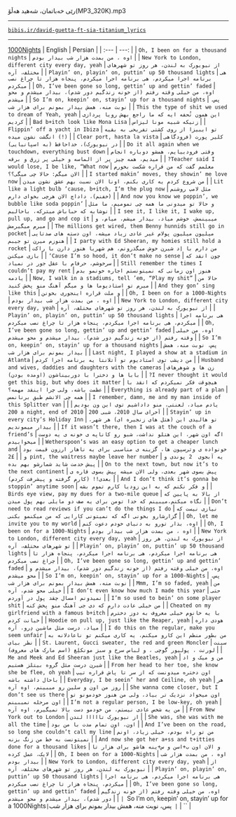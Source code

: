 رێی خەباتمان، شەهید هەڵۆ(MP3_320K).mp3
___
[`bibis.ir/david-guetta-ft-sia-titanium_lyrics`](https://bibis.ir/david-guetta-ft-sia-titanium_lyrics/)
___
[1000Nights](https://bibis.ir/ed-sheeran-1000-nights/)
| English | Persian | 
| :--- | ---: |
| `Oh, I been on for a thousand nights` | `اوه ، من بمدت هزار شب بیدار بودم` |
| `New York to London, different city every day, yeah` | `از نیویورک به لندن، هر روز تو شهرهای مختلف، آره` |
| `Playin’ on, playin’ on, puttin’ up 50 thousand lights` | `هی برنامه اجرا میکردم، هی برنامه اجرا میکردم، پنجاه هزار تا چراغ نصب میکردم` |
| `Oh, I’ve been gone so long, gettin’ up and gettin’ faded` | `اوه، من خیلی وقته رفتم (از خونه زندگیم دور شدم)، بیدار میشدم و محو میشدم` |
| `So I’m on, keepin’ on, stayin’ up for a thousand nights` | `پس، نوبت منه، همش بیدار بمونم برای هزار شب` |
| `This the type of shit we used to dream of Yeah, yeah` | `این همون تُحفه ایه که ما راجع بهش رویا پردازی کردیم` |
| `Bad b+itch look like Mona Lisa` | `زنیکه شبیه مونا لیزاس` |
| `Flippin’ off a yacht in Ibiza` | `تو ایبیزا از روی کشتی تفریحی به بقیه انگشت نشون میده (!)` |
| `Clear port, hasta la vista` | `کلیر پورت (فرودگاهی در نیویورک)، خداحافظ (به اسپانیایی)` |
| `Do it all again when we touchdown, everything bust down` | `وقتی فرودبیایم، همشو دوباره انجام میدیم، همه چیز پر از الماسه و خیلی پر زرق و برقه` |
| `?Teacher said I would lose, I be like, “What now` | `معلمم گفت که من قراره شکست بخورم  الان میگم: حالا چی میگی؟؟` |
| `I started makin’ moves, they showin’ me love now` | `من شروع کردم یه کاری بکنم، اونا الان نسبت بهم عشق نشون میدن` |
| `Lit like a light bulb ’cause, b+itch, I’m the plug now` | `مثل لامپ روشنم (خفنم)، داداچ الان هرچی بخوای دارم` |
| `And now you know we poppin’, we bubble like soda poppin’` | `و حالا تو میدونی ما همه چی تمومیم، ما مثل نوشابه که حباباش میترکه، باحالیم` |
| `I see it, I like it, I wake up, pull up, and go and cop it` | `میبینمش، خوشم میاد، بیدار میشم، میام، و میرم میگیرمش` |
| `The millions get wired, them Benny hunnids still go in pocket` | `میلیون میلیون پولام غیر عادی زیاد میشه، اون دسته های صدتایی هنوزم میرن تو جیبم` |
| `I party with Ed Sheeran, my homies still hold a rocket` | `من دارم با اِد شیرن خوش میگذرونم، هم شهریا هنوز دارن با راکت بازی میکنن` |
| `‘Cause I’m so hood, it don’t make no sense` | `چون انقد که سرخوشم، حرفام با عقل جور در نمیاد` |
| `Still remember the times I couldn’t pay my rent` | `هنوز اون زمانی که نمیتونستم اجاره خونمو بدم یادمه` |
| `Now, I walk in a stadiums, tell ’em, “Play my shit”` | `حالا من میرم تو استادیوما ها و میگم آهنگ منو پخش کنید` |
| `And they gon’ sing like this` | `و ملت قراره اینجوری بخونن` |
| `Oh, I been on for a 1000-Nights` | `اوه ، من بمدت هزار شب بیدار بودم` |
| `New York to London, different city every day, yeah` | `از نیویورک به لندن، هر روز تو شهرهای مختلف، آره` |
| `Playin’ on, playin’ on, puttin’ up 50 thousand lights` | `هی برنامه اجرا میکردم، هی برنامه اجرا میکردم، پنجاه هزار تا چراغ نصب میکردم` |
| `Oh, I’ve been gone so long, gettin’ up and gettin’ faded` | `اوه، من خیلی وقته رفتم (از خونه زندگیم دور شدم)، بیدار میشدم و محو میشدم` |
| `So I’m on, keepin’ on, stayin’ up for a thousand nights` | `پس، نوبت منه، همش بیدار بمونم برای هزار شب` |
| `Last night, I played a show at a stadium in Atlanta` | `من دیشب توی استادیوم تو آتلانتا یه برنامه اجرا کردم` |
| `Husband and wives, daddies and daughters with the cameras` | `زن ها و شوهرهاف بابا ها و دخترا با دوربیناشون (اومده بودن)` |
| `?I never thought it would get this big, but why does it matter` | `هیچوقت فکر نمیکردم که انقد با عظمت باشه، ولی چرا اینقد مهمه؟` |
| `Everything is already part of a plan` | `همه چی الانشم طبق برنانمس` |
| `I remember, damn, me and my man inside of this Splitter van` | `یادم میاد، لعنتی، منو داداشیم توی این ون بودیم` |
| `200 a night, end of 2010` | `آخرای سال 2010، شبی 200` |
| `Stayin’ up in every city’s Holiday Inn` | `تو هالیدی این (هتل های زنجیره ای) هر شهر، بیدار میموندیم` |
| `If it wasn’t there, then I was at the couch of a friend’s` | `اگه اون شهر، این هتلو نداشت، شبو رو کاناپه ی خونه ی یه دوست میخوابیدم` |
| `Wetherspoon’s was an easy option to get a cheaper lunch and` | `خونواده ی وترسپون ها، گزینه ی مناسبی برای یه ناهار ارزون قیمت بود و` |
| `£2 pint, the waitress maybe leave her number` | `یه آبجوی  2 پوندی و پیش خدمت شاید شمارشو بهم بده` |
| `On to the next town, but now it’s to the next continent` | `پیش بسوی شهر بعدی، ولی الان میشه پیش بسوی قاره ی بعدی!! (کارم گرفته و پیشرفت کردم)` |
| `And I don’t think it’s gonna be stoppin’ anytime soon` | `و فکر نکنم که به این زودیا کارم تموم بشه` |
| `Birds eye view, pay my dues for a two-mile queue` | `از بالا به پایین که نگاه میکنم،میبینم که خدا تومن برای یه صف دو مایلی بهم پول میدن` |
| `Don’t need to read reviews if you can’t do the things I do` | `نیازی نیست که گزارشارو بخونی اگه که نمیتونی کارایی که من میکنمو بکنی` |
| `Oh, let me invite you to my world` | `اوه، بذار تورو به دنیای خودم دعوت کنم` |
| `Oh, I been on for a 1000-Nights` | `اوه ، من بمدت هزار شب بیدار بودم` |
| `New York to London, different city every day, yeah` | `از نیویورک به لندن، هر روز تو شهرهای مختلف، آره` |
| `Playin’ on, playin’ on, puttin’ up 50 thousand lights` | `هی برنامه اجرا میکردم، هی برنامه اجرا میکردم، پنجاه هزار تا چراغ نصب میکردم` |
| `Oh, I’ve been gone so long, gettin’ up and gettin’ faded` | `اوه، من خیلی وقته رفتم (از خونه زندگیم دور شدم)، بیدار میشدم و محو میشدم` |
| `So I’m on, keepin’ on, stayin’ up for a 1000-Nights` | `پس، نوبت منه، همش بیدار بمونم برای هزار شب` |
| `Mmm, I’m so faded, yeah` | `من خیلی محو شدم، آره` |
| `I don’t even know how much I made this year` | `حتی نمیدونم امسال چقد پول در آوردم` |
| `I’m so used to bein’ on some player shit` | `من خیلی عادت دارم که دی جی آهنگ منو پخش کنه` |
| `Cheated on my girlfriend with a famous b+itch` | `با یه خانوم خیلی معروف به دوز دخترم خیانت کردم` |
| `Hoodie on pull up, just like the Reaper, yeah` | `هودی داره میاد، درست مثل ماشین دِرو، آره` |
| `I do this on the regular, make you seem unfair` | `من بطور منظم این کارو میکنم، یه کاری میکنم تو ناعادلانه به نظر بیای` |
| `St. Laurent, Gucci sweater, the red and green Moncler` | `سینت لورنت ، پولیور گوچی ، و لباس سرخ و سبز مونکلِغ (اسم مارک های معروف)` |
| `Me and Meek and Ed Sheeran just like the Beatles, yeah` | `من و میک و اد شیرن درست مثل گروه بیتلز هستیم` |
| `From her head to her toe, she know she be flee, oh yeah` | `اون دختره میدونست که از سر تا پاش قراره تیپ باحال داشته باشه` |
| `Everyday, I be seein’ her and Ceiline, oh yeah` | `هر روز من اون و سلین رو میبینم، اوه آره` |
| `She wanna come closer, but I don’t see us there` | `اون میخواد نزدیک تر بیاد، ولی من هنوز خودمونو تو اون مرحله نمیبینم` |
| `I’m not a regular person, I be low-key, oh yeah` | `من یه شخص عادی نیستم، من خودمو دست بالا نمیگیرم، اوه آره` |
| `From New York out to London` | `از نیویورک تااااا لندن` |
| `She was, she was with me all the time` | `اون، اون تمام مدت با من بود` |
| `And I’ve been on the road, so long she couldn’t call my line` | `من تو راه بودم، خیلی زیاد، اونم نمیتونست به خط من زنگ بزنه` |
| `And now she got her a+ss and t+itties done for a thousand likes` | `و الان اون ب+اسن و س+ینه هاشو برای هزار تا لایک، عمل کرده` |
| `Oh, I been on for a 1000-Nights` | `اوه ، من بمدت هزار شب بیدار بودم` |
| `New York to London, different city every day, yeah` | `از نیویورک به لندن، هر روز تو شهرهای مختلف، آره` |
| `Playin’ on, playin’ on, puttin’ up 50 thousand lights` | `هی برنامه اجرا میکردم، هی برنامه اجرا میکردم، پنجاه هزار تا چراغ نصب میکردم` |
| `Oh, I’ve been gone so long, gettin’ up and gettin’ faded` | `اوه، من خیلی وقته رفتم (از خونه زندگیم دور شدم)، بیدار میشدم و محو میشدم` |
| `| `So I’m on, keepin’ on, stayin’ up for a 1000Nights` | `پس، نوبت منه، همش بیدار بمونم برای هزار شب` |` | `` |